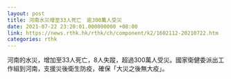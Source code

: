 ```yaml
---
layout: post
title: 河南水災增至33人死亡　逾300萬人受災
date: 2021-07-22 23:20:01.000000000 +08:00
link: https://news.rthk.hk/rthk/ch/component/k2/1602112-20210722.htm
categories: rthk
---
```


河南的水災，增加至33人死亡，8人失蹤，超過300萬人受災。國家衛健委派出工作組到河南，支援災後衛生防疫，確保「大災之後無大疫」。
